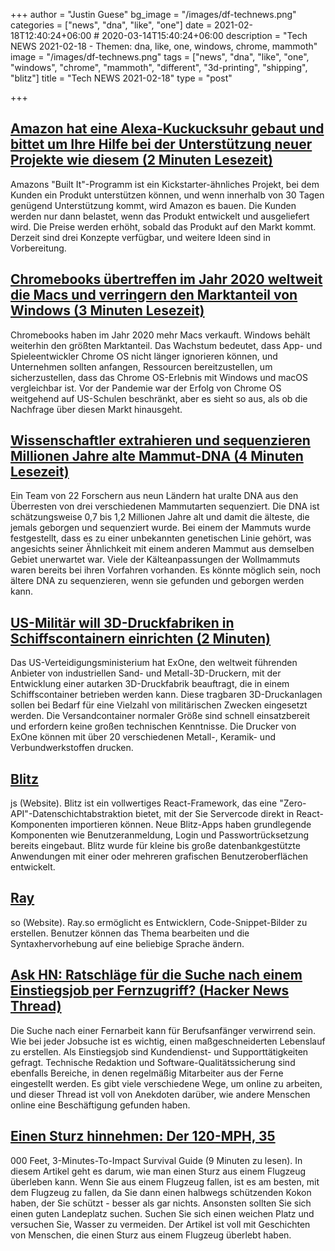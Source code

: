 +++
author = "Justin Guese"
bg_image = "/images/df-technews.png"
categories = ["news", "dna", "like", "one"]
date = 2021-02-18T12:40:24+06:00 # 2020-03-14T15:40:24+06:00
description = "Tech NEWS 2021-02-18 - Themen: dna, like, one, windows, chrome, mammoth"
image = "/images/df-technews.png"
tags = ["news", "dna", "like", "one", "windows", "chrome", "mammoth", "different", "3d-printing", "shipping", "blitz"]
title = "Tech NEWS 2021-02-18"
type = "post"

+++

## [Amazon hat eine Alexa-Kuckucksuhr gebaut und bittet um Ihre Hilfe bei der Unterstützung neuer Projekte wie diesem (2 Minuten Lesezeit)](https://www.cnbc.com/2021/02/17/amazons-build-it-program-includes-cuckoo-clock-smart-scale-and-printer.html)

 Amazons "Built It"-Programm ist ein Kickstarter-ähnliches Projekt, bei dem Kunden ein Produkt unterstützen können, und wenn innerhalb von 30 Tagen genügend Unterstützung kommt, wird Amazon es bauen. Die Kunden werden nur dann belastet, wenn das Produkt entwickelt und ausgeliefert wird. Die Preise werden erhöht, sobald das Produkt auf den Markt kommt. Derzeit sind drei Konzepte verfügbar, und weitere Ideen sind in Vorbereitung.

## [Chromebooks übertreffen im Jahr 2020 weltweit die Macs und verringern den Marktanteil von Windows (3 Minuten Lesezeit)](https://www.geekwire.com/2021/chromebooks-outsold-macs-worldwide-2020-cutting-windows-market-share/)

 Chromebooks haben im Jahr 2020 mehr Macs verkauft. Windows behält weiterhin den größten Marktanteil. Das Wachstum bedeutet, dass App- und Spieleentwickler Chrome OS nicht länger ignorieren können, und Unternehmen sollten anfangen, Ressourcen bereitzustellen, um sicherzustellen, dass das Chrome OS-Erlebnis mit Windows und macOS vergleichbar ist. Vor der Pandemie war der Erfolg von Chrome OS weitgehend auf US-Schulen beschränkt, aber es sieht so aus, als ob die Nachfrage über diesen Markt hinausgeht.

## [Wissenschaftler extrahieren und sequenzieren Millionen Jahre alte Mammut-DNA (4 Minuten Lesezeit)](https://www.technologynetworks.com/genomics/news/scientists-extract-and-sequence-million-year-old-mammoth-dna-345705)

 Ein Team von 22 Forschern aus neun Ländern hat uralte DNA aus den Überresten von drei verschiedenen Mammutarten sequenziert. Die DNA ist schätzungsweise 0,7 bis 1,2 Millionen Jahre alt und damit die älteste, die jemals geborgen und sequenziert wurde. Bei einem der Mammuts wurde festgestellt, dass es zu einer unbekannten genetischen Linie gehört, was angesichts seiner Ähnlichkeit mit einem anderen Mammut aus demselben Gebiet unerwartet war. Viele der Kälteanpassungen der Wollmammuts waren bereits bei ihren Vorfahren vorhanden. Es könnte möglich sein, noch ältere DNA zu sequenzieren, wenn sie gefunden und geborgen werden kann.

## [US-Militär will 3D-Druckfabriken in Schiffscontainern einrichten (2 Minuten)](https://interestingengineering.com/us-military-to-have-3d-printing-factories-in-shipping-containers)

 Das US-Verteidigungsministerium hat ExOne, den weltweit führenden Anbieter von industriellen Sand- und Metall-3D-Druckern, mit der Entwicklung einer autarken 3D-Druckfabrik beauftragt, die in einem Schiffscontainer betrieben werden kann. Diese tragbaren 3D-Druckanlagen sollen bei Bedarf für eine Vielzahl von militärischen Zwecken eingesetzt werden. Die Versandcontainer normaler Größe sind schnell einsatzbereit und erfordern keine großen technischen Kenntnisse. Die Drucker von ExOne können mit über 20 verschiedenen Metall-, Keramik- und Verbundwerkstoffen drucken.

## [Blitz](https://blitzjs.com/)

js (Website). Blitz ist ein vollwertiges React-Framework, das eine "Zero-API"-Datenschichtabstraktion bietet, mit der Sie Servercode direkt in React-Komponenten importieren können. Neue Blitz-Apps haben grundlegende Komponenten wie Benutzeranmeldung, Login und Passwortrücksetzung bereits eingebaut. Blitz wurde für kleine bis große datenbankgestützte Anwendungen mit einer oder mehreren grafischen Benutzeroberflächen entwickelt.

## [Ray](https://ray.so/)

so (Website). Ray.so ermöglicht es Entwicklern, Code-Snippet-Bilder zu erstellen. Benutzer können das Thema bearbeiten und die Syntaxhervorhebung auf eine beliebige Sprache ändern.

## [Ask HN: Ratschläge für die Suche nach einem Einstiegsjob per Fernzugriff? (Hacker News Thread)](https://news.ycombinator.com/item?id=26171008&utm_source=tldrnewsletter/1/01000177b4d4239d-32246f76-a08a-4faa-b360-235eb0cd866e-000000/GA0z0tII40VIEwGMRPDLw9wzoOH23-JIakBzoFyL6fc=181)

 Die Suche nach einer Fernarbeit kann für Berufsanfänger verwirrend sein. Wie bei jeder Jobsuche ist es wichtig, einen maßgeschneiderten Lebenslauf zu erstellen. Als Einstiegsjob sind Kundendienst- und Supporttätigkeiten gefragt. Technische Redaktion und Software-Qualitätssicherung sind ebenfalls Bereiche, in denen regelmäßig Mitarbeiter aus der Ferne eingestellt werden. Es gibt viele verschiedene Wege, um online zu arbeiten, und dieser Thread ist voll von Anekdoten darüber, wie andere Menschen online eine Beschäftigung gefunden haben.

## [Einen Sturz hinnehmen: Der 120-MPH, 35](https://www.popularmechanics.com/adventure/outdoors/a35340487/how-to-fall-from-a-plane-and-survive/)

000 Feet, 3-Minutes-To-Impact Survival Guide (9 Minuten zu lesen). In diesem Artikel geht es darum, wie man einen Sturz aus einem Flugzeug überleben kann. Wenn Sie aus einem Flugzeug fallen, ist es am besten, mit dem Flugzeug zu fallen, da Sie dann einen halbwegs schützenden Kokon haben, der Sie schützt - besser als gar nichts. Ansonsten sollten Sie sich einen guten Landeplatz suchen. Suchen Sie sich einen weichen Platz und versuchen Sie, Wasser zu vermeiden. Der Artikel ist voll mit Geschichten von Menschen, die einen Sturz aus einem Flugzeug überlebt haben.

